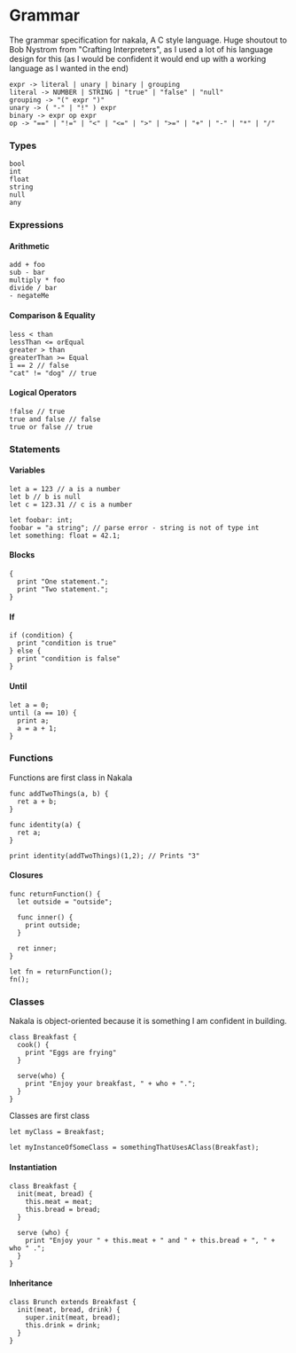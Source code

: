 # Grammar

The grammar specification for nakala, A C style language. Huge shoutout to Bob Nystrom from "Crafting Interpreters", as I used a lot of his language design for this (as I would be confident it would end up with a working language as I wanted in the end)

```
expr -> literal | unary | binary | grouping
literal -> NUMBER | STRING | "true" | "false" | "null"
grouping -> "(" expr ")"
unary -> ( "-" | "!" ) expr
binary -> expr op expr
op -> "==" | "!=" | "<" | "<=" | ">" | ">=" | "+" | "-" | "*" | "/"
```

### Types
```
bool
int
float
string
null
any
```

### Expressions

#### Arithmetic
```
add + foo
sub - bar
multiply * foo
divide / bar
- negateMe
```

#### Comparison & Equality
```
less < than
lessThan <= orEqual
greater > than
greaterThan >= Equal
1 == 2 // false
"cat" != "dog" // true
```

#### Logical Operators

```
!false // true
true and false // false
true or false // true
```

### Statements

#### Variables
```
let a = 123 // a is a number
let b // b is null
let c = 123.31 // c is a number

let foobar: int;
foobar = "a string"; // parse error - string is not of type int
let something: float = 42.1;
```

#### Blocks
```
{
  print "One statement.";
  print "Two statement.";
}
```

#### If
```
if (condition) {
  print "condition is true"
} else {
  print "condition is false"
}
```

#### Until
```
let a = 0;
until (a == 10) {
  print a;
  a = a + 1;
}
```

### Functions

Functions are first class in Nakala

```
func addTwoThings(a, b) {
  ret a + b;
}

func identity(a) {
  ret a;
}

print identity(addTwoThings)(1,2); // Prints "3"
```

#### Closures 
```
func returnFunction() {
  let outside = "outside";

  func inner() {
    print outside;
  }

  ret inner;
}

let fn = returnFunction();
fn();
```

### Classes
Nakala is object-oriented because it is something I am confident in building.

```
class Breakfast {
  cook() {
    print "Eggs are frying"
  }

  serve(who) {
    print "Enjoy your breakfast, " + who + ".";
  }
}
```

Classes are first class
```
let myClass = Breakfast;

let myInstanceOfSomeClass = somethingThatUsesAClass(Breakfast);
```

#### Instantiation

```
class Breakfast {
  init(meat, bread) {
    this.meat = meat;
    this.bread = bread;
  }

  serve (who) {
    print "Enjoy your " + this.meat + " and " + this.bread + ", " + who " .";
  }
}
```

#### Inheritance
```
class Brunch extends Breakfast {
  init(meat, bread, drink) {
    super.init(meat, bread);
    this.drink = drink;
  }
}
```
